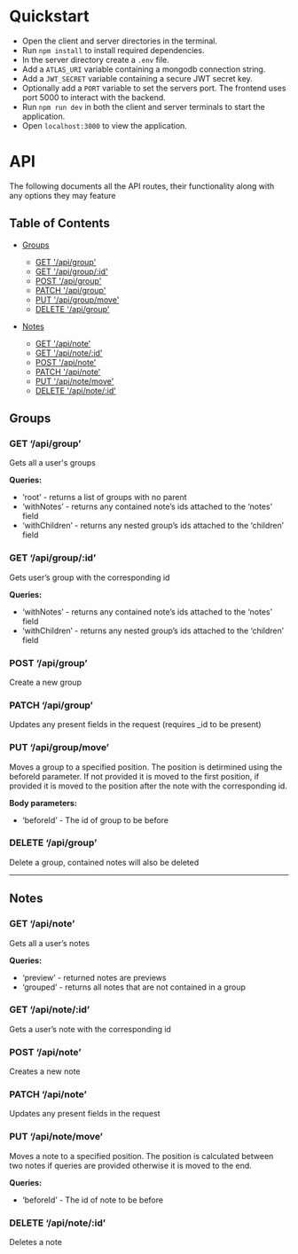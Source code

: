 # Quickstart
- Open the client and server directories in the terminal.
- Run `npm install` to install required dependencies.
- In the server directory create a `.env` file.
- Add a `ATLAS_URI` variable containing a mongodb connection string.
- Add a `JWT_SECRET` variable containing a secure JWT secret key.
- Optionally add a `PORT` variable to set the servers port. The frontend uses port 5000 to interact with the backend.
- Run `npm run dev` in both the client and server terminals to start the application.
- Open `localhost:3000` to view the application.

# API
The following documents all the API routes, their functionality along with any options they may feature
## Table of Contents

- [Groups](#groups)
  - [GET '/api/group'](#get-apigroup)
  - [GET '/api/group/:id'](#get-apigroupid)
  - [POST '/api/group'](#post-apigroup)
  - [PATCH '/api/group'](#patch-apigroup)
  - [PUT '/api/group/move'](#put-apigroupmove)
  - [DELETE '/api/group'](#delete-apigroup)

- [Notes](#notes)
  - [GET '/api/note'](#get-apinote)
  - [GET '/api/note/:id'](#get-apinoteid)
  - [POST '/api/note'](#post-apinote)
  - [PATCH '/api/note'](#patch-apinote)
  - [PUT '/api/note/move'](#put-apinotemove)
  - [DELETE '/api/note/:id'](#delete-apinoteid)

## Groups
### GET ‘/api/group’

Gets all a user's groups

**Queries:**

- ‘root’ - returns a list of groups with no parent
- ‘withNotes’ - returns any contained note’s ids attached to the ‘notes’ field
- ‘withChildren’ - returns any nested group’s ids attached to the ‘children’ field

### GET ‘/api/group/:id’

Gets user’s group with the corresponding id

**Queries:**

- ‘withNotes’ - returns any contained note’s ids attached to the ‘notes’ field
- ‘withChildren’ - returns any nested group’s ids attached to the ‘children’ field

### POST ‘/api/group’

Create a new group

### PATCH ‘/api/group’

Updates any present fields in the request (requires _id to be present)

### PUT ‘/api/group/move’

Moves a group to a specified position. The position is detirmined using the beforeId parameter. If not provided it is moved to the first position, if provided it is moved to the position after the note with the corresponding id.

**Body parameters:**

- ‘beforeId’ - The id of group to be before

### DELETE ‘/api/group’

Delete a group, contained notes will also be deleted

---

## Notes

### GET ‘/api/note’

Gets all a user’s notes

**Queries:**

- ‘preview’ - returned notes are previews
- ‘grouped’ - returns all notes that are not contained in a group

### GET ‘/api/note/:id’

Gets a user’s note with the corresponding id

### POST ‘/api/note’

Creates a new note

### PATCH ‘/api/note’

Updates any present fields in the request

### PUT ‘/api/note/move’

Moves a note to a specified position. The position is calculated between two notes if queries are provided otherwise it is moved to the end.

**Queries:**

- ‘beforeId’ - The id of note to be before

### DELETE ‘/api/note/:id’

Deletes a note
